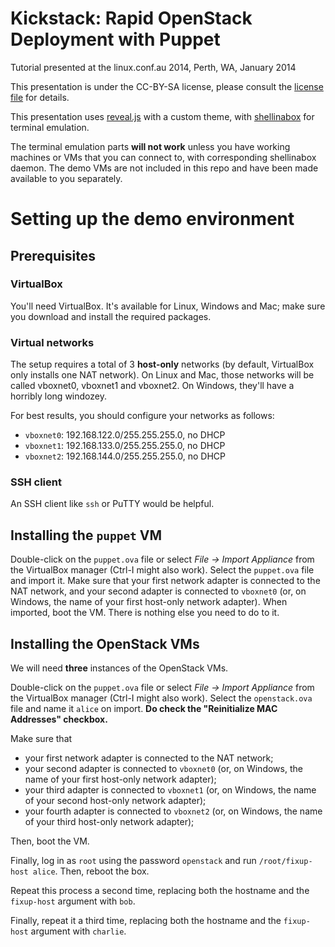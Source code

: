 # Kickstack: Rapid OpenStack Deployment with Puppet

Tutorial presented at the linux.conf.au 2014, Perth, WA, January 2014

This presentation is under the CC-BY-SA license, please consult the
[license file](LICENSE) for details.

This presentation uses
[reveal.js](https://github.com/hakimel/reveal.js/) with a custom
theme, with [shellinabox](http://code.google.com/p/shellinabox/) for
terminal emulation.

The terminal emulation parts **will not work** unless you have working
machines or VMs that you can connect to, with corresponding
shellinabox daemon. The demo VMs are not included in this repo and
have been made available to you separately.

# Setting up the demo environment

## Prerequisites

### VirtualBox

You'll need VirtualBox. It's available for Linux, Windows and Mac;
make sure you download and install the required packages.

### Virtual networks

The setup requires a total of 3 **host-only** networks (by default,
VirtualBox only installs one NAT network). On Linux and Mac, those
networks will be called vboxnet0, vboxnet1 and vboxnet2. On Windows,
they'll have a horribly long windozey.

For best results, you should configure your networks as follows:

* `vboxnet0`: 192.168.122.0/255.255.255.0, no DHCP
* `vboxnet1`: 192.168.133.0/255.255.255.0, no DHCP
* `vboxnet2`: 192.168.144.0/255.255.255.0, no DHCP

### SSH client

An SSH client like `ssh` or PuTTY would be helpful.

## Installing the `puppet` VM

Double-click on the `puppet.ova` file or select 
*File -> Import Appliance* from the VirtualBox manager (Ctrl-I might
also work). Select the `puppet.ova` file and import it. Make sure that
your first network adapter is connected to the NAT network, and your
second adapter is connected to `vboxnet0` (or, on Windows, the name of
your first host-only network adapter). When imported, boot the
VM. There is nothing else you need to do to it.

## Installing the OpenStack VMs

We will need **three** instances of the OpenStack VMs.

Double-click on the `puppet.ova` file or select 
*File -> Import Appliance* from the VirtualBox manager (Ctrl-I might
also work). Select the `openstack.ova` file and name it `alice` on
import. **Do check the "Reinitialize MAC Addresses" checkbox.**

Make sure that

* your first network adapter is connected to the NAT network;
* your second adapter is connected to `vboxnet0` (or, on Windows, the name of
your first host-only network adapter);
* your third adapter is connected to `vboxnet1` (or, on Windows, the name of
your second host-only network adapter);
* your fourth adapter is connected to `vboxnet2` (or, on Windows, the name of
your third host-only network adapter);

Then, boot the VM.

Finally, log in as `root` using the password `openstack` and run
`/root/fixup-host alice`. Then, reboot the box.

Repeat this process a second time, replacing both the hostname and the
`fixup-host` argument with `bob`.

Finally, repeat it a third time, replacing both the hostname and the
`fixup-host` argument with `charlie`.




